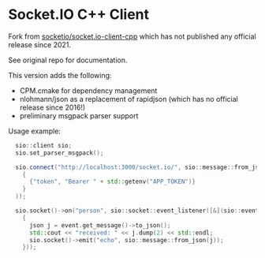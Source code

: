 # Socket.IO C++ Client

Fork from [socketio/socket.io-client-cpp](https://github.com/socketio/socket.io-client-cpp) which has not published any official release since 2021.

See original repo for documentation.

This version adds the following:

- CPM.cmake for dependency management
- nlohmann/json as a replacement of rapidjson (which has no official release since 2016!)
- preliminary msgpack parser support

Usage example:

```cpp
  sio::client sio;
  sio.set_parser_msgpack();

  sio.connect("http://localhost:3000/socket.io/", sio::message::from_json(
    {
      {"token", "Bearer " + std::getenv("APP_TOKEN")}
    }
  ));

  sio.socket()->on("person", sio::socket::event_listener([&](sio::event &event)
    {
      json j = event.get_message()->to_json();
      std::cout << "received: " << j.dump(2) << std::endl;
      sio.socket()->emit("echo", sio::message::from_json(j));
    }));
```
